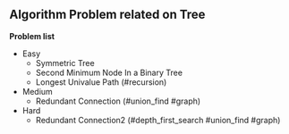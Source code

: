 ## Algorithm Problem related on Tree

**Problem list**
* Easy
	* Symmetric Tree
	* Second Minimum Node In a Binary Tree
	* Longest Univalue Path (\#recursion)
* Medium
	* Redundant Connection (\#union_find \#graph)
* Hard
	* Redundant Connection2 (\#depth\_first\_search \#union\_find \#graph)